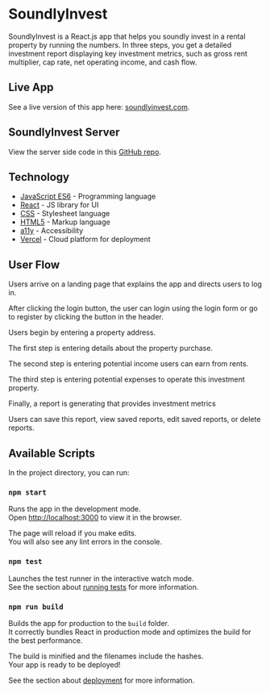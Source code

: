 # SoundlyInvest

SoundlyInvest is a React.js app that helps you soundly invest in a rental property by running the numbers. In three steps, you get a detailed investment report displaying key investment metrics, such as gross rent multiplier, cap rate, net operating income, and cash flow.

## Live App

See a live version of this app here: [soundlyinvest.com](https://soundlyinvest.com/).

## SoundlyInvest Server

View the server side code in this [GitHub repo](https://github.com/gavinmgrant/soundlyinvest-api).

## Technology

* [JavaScript ES6](https://www.javascript.com/) - Programming language
* [React](https://reactjs.org/) - JS library for UI
* [CSS](https://developer.mozilla.org/en-US/docs/Web/CSS) - Stylesheet language
* [HTML5](https://developer.mozilla.org/en-US/docs/Web/Guide/HTML/HTML5) - Markup language
* [a11y](https://www.a11yproject.com/) - Accessibility
* [Vercel](https://vercel.com/) - Cloud platform for deployment

## User Flow

Users arrive on a landing page that explains the app and directs users to log in.<br>

After clicking the login button, the user can login using the login form or go to register by clicking the button in the header.<br>

Users begin by entering a property address.<br>

The first step is entering details about the property purchase.<br>

The second step is entering potential income users can earn from rents.<br>

The third step is entering potential expenses to operate this investment property.<br>

Finally, a report is generating that provides investment metrics<br>

Users can save this report, view saved reports, edit saved reports, or delete reports.<br>

## Available Scripts

In the project directory, you can run:

### `npm start`

Runs the app in the development mode.<br />
Open [http://localhost:3000](http://localhost:3000) to view it in the browser.

The page will reload if you make edits.<br />
You will also see any lint errors in the console.

### `npm test`

Launches the test runner in the interactive watch mode.<br />
See the section about [running tests](https://facebook.github.io/create-react-app/docs/running-tests) for more information.

### `npm run build`

Builds the app for production to the `build` folder.<br />
It correctly bundles React in production mode and optimizes the build for the best performance.

The build is minified and the filenames include the hashes.<br />
Your app is ready to be deployed!

See the section about [deployment](https://facebook.github.io/create-react-app/docs/deployment) for more information.